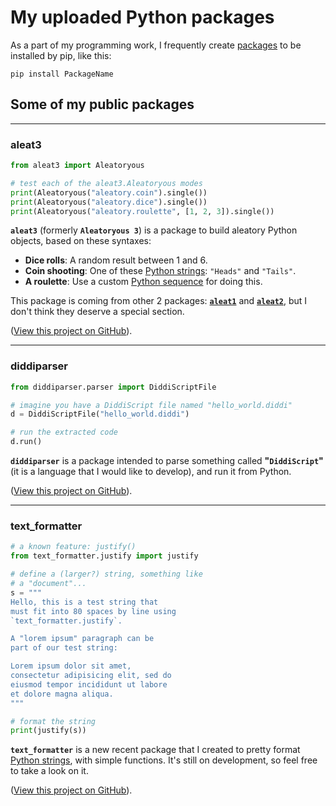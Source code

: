 # My uploaded Python packages

As a part of my programming work, I frequently create [packages](https://packaging.python.org/glossary/#term-Import-Package) to be installed by pip, like this:

```
pip install PackageName
```

## Some of my public packages

****

### aleat3

```python
from aleat3 import Aleatoryous

# test each of the aleat3.Aleatoryous modes
print(Aleatoryous("aleatory.coin").single())
print(Aleatoryous("aleatory.dice").single())
print(Aleatoryous("aleatory.roulette", [1, 2, 3]).single())
```

**`aleat3`** \(formerly **`Aleatoryous 3`**\) is a package to build aleatory Python objects, based on these syntaxes:

- **Dice rolls**: A random result between 1 and 6.
- **Coin shooting**: One of these [Python strings](https://docs.python.org/3.8/library/stdtypes.html#text-sequence-type-str): `"Heads"` and `"Tails"`.
- **A roulette**: Use a custom [Python sequence](https://docs.python.org/3.8/library/stdtypes.html#sequence-types-list-tuple-range) for doing this.

This package is coming from other 2 packages: **[`aleat1`](http://github.com/diddileija/aleat1)** and **[`aleat2`](http://github.com/diddileija/aleat2)**,
but I don't think they deserve a special section.

\([View this project on GitHub](http://github.com/diddileija/aleat3)\).

****

### diddiparser

```python
from diddiparser.parser import DiddiScriptFile

# imagine you have a DiddiScript file named "hello_world.diddi"
d = DiddiScriptFile("hello_world.diddi")

# run the extracted code
d.run()
```

**`diddiparser`** is a package intended to parse something called **"`DiddiScript`"** \(it is a language that I would like to develop\), and run it from Python.

\([View this project on GitHub](http://github.com/diddileija/diddiparser)\).

****

### text\_formatter

```python
# a known feature: justify()
from text_formatter.justify import justify

# define a (larger?) string, something like
# a "document"...
s = """
Hello, this is a test string that
must fit into 80 spaces by line using
`text_formatter.justify`.

A "lorem ipsum" paragraph can be
part of our test string:

Lorem ipsum dolor sit amet, 
consectetur adipisicing elit, sed do 
eiusmod tempor incididunt ut labore 
et dolore magna aliqua.
"""

# format the string
print(justify(s))
```

**`text_formatter`** is a new recent package that I created to pretty format [Python strings](https://docs.python.org/3.8/library/stdtypes.html#text-sequence-type-str), with 
simple functions. It's still on development, so feel free to take a look on it.

\([View this project on GitHub](http://github.com/diddileija/text_formatter)\).

